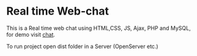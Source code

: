 # Real time Web-chat

This is a Real time web chat using HTML,CSS, JS, Ajax, PHP and MySQL,
for demo visit <a href=''>chat</a>.

To run project open dist folder in a Server (OpenServer etc.)